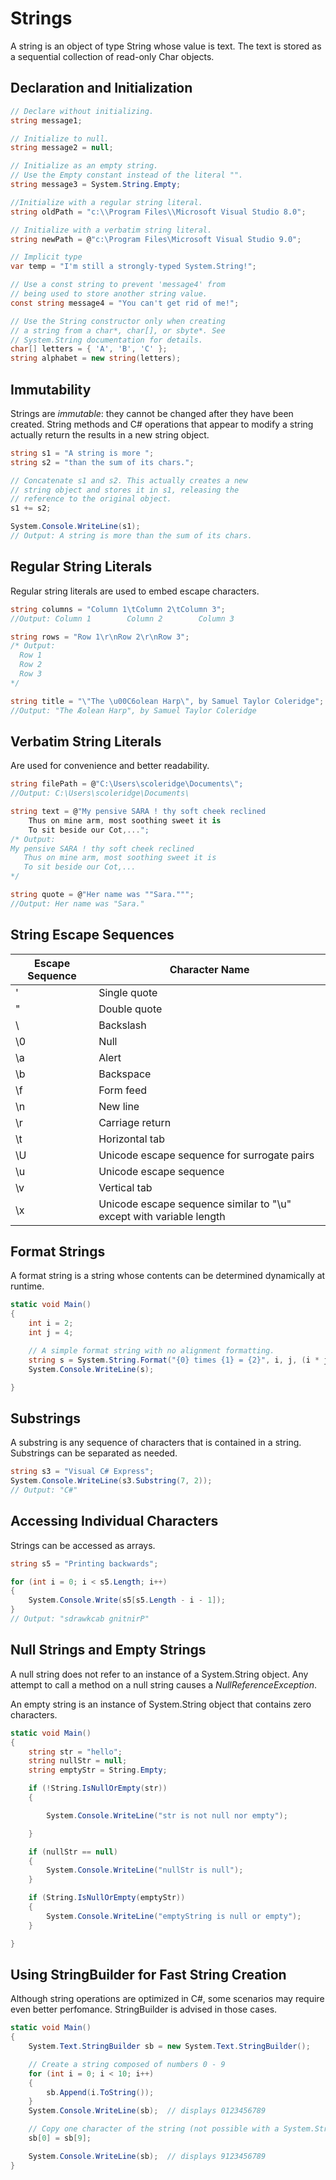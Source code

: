 # Strings

A string is an object of type String whose value is text. The text is stored as a sequential collection of read-only Char objects.


## Declaration and Initialization

```csharp
// Declare without initializing.
string message1;

// Initialize to null.
string message2 = null;

// Initialize as an empty string.
// Use the Empty constant instead of the literal "".
string message3 = System.String.Empty;

//Initialize with a regular string literal.
string oldPath = "c:\\Program Files\\Microsoft Visual Studio 8.0";

// Initialize with a verbatim string literal.
string newPath = @"c:\Program Files\Microsoft Visual Studio 9.0";

// Implicit type
var temp = "I'm still a strongly-typed System.String!";

// Use a const string to prevent 'message4' from
// being used to store another string value.
const string message4 = "You can't get rid of me!";

// Use the String constructor only when creating
// a string from a char*, char[], or sbyte*. See
// System.String documentation for details.
char[] letters = { 'A', 'B', 'C' };
string alphabet = new string(letters);
```
## Immutability

Strings are *immutable*: they cannot be changed after they have been created. String methods and C# operations that appear to modify a string actually return the results in a new string object.

```csharp
string s1 = "A string is more ";
string s2 = "than the sum of its chars.";

// Concatenate s1 and s2. This actually creates a new
// string object and stores it in s1, releasing the
// reference to the original object.
s1 += s2;

System.Console.WriteLine(s1);
// Output: A string is more than the sum of its chars.
```

## Regular String Literals

Regular string literals are used to embed escape characters.

```csharp
string columns = "Column 1\tColumn 2\tColumn 3";
//Output: Column 1        Column 2        Column 3

string rows = "Row 1\r\nRow 2\r\nRow 3";
/* Output:
  Row 1
  Row 2
  Row 3
*/

string title = "\"The \u00C6olean Harp\", by Samuel Taylor Coleridge";
//Output: "The Æolean Harp", by Samuel Taylor Coleridge
```

## Verbatim String Literals

Are used for convenience and better readability.

```csharp
string filePath = @"C:\Users\scoleridge\Documents\";
//Output: C:\Users\scoleridge\Documents\

string text = @"My pensive SARA ! thy soft cheek reclined
    Thus on mine arm, most soothing sweet it is
    To sit beside our Cot,...";
/* Output:
My pensive SARA ! thy soft cheek reclined
   Thus on mine arm, most soothing sweet it is
   To sit beside our Cot,... 
*/

string quote = @"Her name was ""Sara.""";
//Output: Her name was "Sara."
```
## String Escape Sequences

| Escape Sequence | Character Name |
| - | - |
| \' | Single quote |
| \" | Double quote |
| \\ | Backslash |
| \0 | Null |
| \a | Alert |
| \b | Backspace |
| \f | Form feed |
| \n | New line |
| \r | Carriage return |
| \t | Horizontal tab |
| \U | Unicode escape sequence for surrogate pairs |
| \u | Unicode escape sequence |
| \v | Vertical tab |
| \x | Unicode escape sequence similar to "\u" except with variable length |

## Format Strings

A format string is a string whose contents can be determined dynamically at runtime.

```csharp
static void Main()
{
    int i = 2;
    int j = 4;

    // A simple format string with no alignment formatting.
    string s = System.String.Format("{0} times {1} = {2}", i, j, (i * j));
    System.Console.WriteLine(s);

}
```

## Substrings

A substring is any sequence of characters that is contained in a string. Substrings can be separated as needed.

```csharp
string s3 = "Visual C# Express";
System.Console.WriteLine(s3.Substring(7, 2));
// Output: "C#"
```


## Accessing Individual Characters

Strings can be accessed as arrays.

```csharp
string s5 = "Printing backwards";

for (int i = 0; i < s5.Length; i++)
{
    System.Console.Write(s5[s5.Length - i - 1]);
}
// Output: "sdrawkcab gnitnirP"
```

## Null Strings and Empty Strings

A null string  does not refer to an instance of a System.String object. Any attempt to call a method on a null string causes a *NullReferenceException*.

An empty string is an instance of System.String object that contains zero characters.

```csharp
static void Main()
{
    string str = "hello";
    string nullStr = null;
    string emptyStr = String.Empty;

    if (!String.IsNullOrEmpty(str))
    {

        System.Console.WriteLine("str is not null nor empty");

    }

    if (nullStr == null)
    {
        System.Console.WriteLine("nullStr is null");
    }

    if (String.IsNullOrEmpty(emptyStr))
    {
        System.Console.WriteLine("emptyString is null or empty");
    }

}
```

## Using StringBuilder for Fast String Creation

Although string operations are optimized in C#, some scenarios may require even better perfomance. StringBuilder is advised in those cases.

```csharp
static void Main()
{
    System.Text.StringBuilder sb = new System.Text.StringBuilder();

    // Create a string composed of numbers 0 - 9
    for (int i = 0; i < 10; i++)
    {
        sb.Append(i.ToString());
    }
    System.Console.WriteLine(sb);  // displays 0123456789

    // Copy one character of the string (not possible with a System.String)
    sb[0] = sb[9];

    System.Console.WriteLine(sb);  // displays 9123456789
}
```
